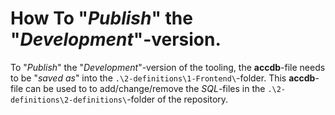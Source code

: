 # How To "_Publish_" the "_Development_"-version.
To "_Publish_" the "_Development_"-version of the tooling, the **accdb**-file needs to be "_saved as_" into the `.\2-definitions\1-Frontend\`-folder.
This **accdb**-file can be used to to add/change/remove the *SQL*-files in the `.\2-definitions\2-definitions\`-folder of the repository.